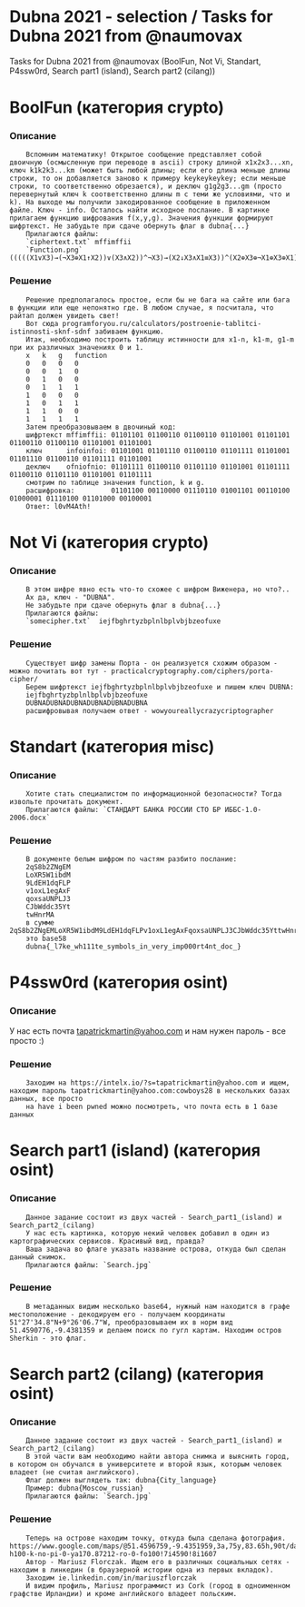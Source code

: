 # Dubna 2021 - selection / Tasks for Dubna 2021 from @naumovax
Tasks for Dubna 2021 from @naumovax (BoolFun, Not Vi, Standart, P4ssw0rd, Search part1 (island), Search part2 (cilang))

# BoolFun (категория crypto)

### Описание
        Вспомним математику! Открытое сообщение представляет собой двоичную (осмысленную при переводе в ascii) строку длиной x1x2x3...xn, ключ k1k2k3...km (может быть любой длины; если его длина меньше длины строки, то он добавляется заново к примеру keykeykeykey; если меньше строки, то соответственно обрезается), и деключ g1g2g3...gm (просто перевернутый ключ k соответственно длины m с теми же условиями, что и k). На выходе мы получили закодированное сообщение в приложенном файле. Ключ - info. Осталось найти исходное послание. В картинке прилагаем функцию шифрования f(x,y,g). Значения функции формируют шифртекст. Не забудьте при сдаче обернуть флаг в dubna{...}
        Прилагаются файлы: 
        `ciphertext.txt` mffimffii
        `Function.png`   (((((X1∨X3)→(¬X3⊕X1↑X2))∨(X3∧X2))^¬X3)→(X2↓X3∧X1≡X3))^(X2⊕X3⊕¬X1⊕X3⊕X1)∨(¬X3↓¬X2)∨(X2∧X3∧¬X1∧X3↑X1)

### Решение
        Решение предполагалось простое, если бы не бага на сайте или бага в функции или еще непонятно где. В любом случае, я посчитала, что райтап должен увидеть свет!
        Вот сюда programforyou.ru/calculators/postroenie-tablitci-istinnosti-sknf-sdnf забиваем функцию.
        Итак, необходимо построить таблицу истинности для x1-n, k1-m, g1-m при их различных значениях 0 и 1. 
        x	k	g	function
        0	0	0	0
        0	0	1	0
        0	1	0	0
        0	1	1	1
        1	0	0	0
        1	0	1	1
        1	1	0	0
        1	1	1	1
        Затем преобразовываем в двочиный код:
        шифртекст mffimffii: 01101101 01100110 01100110 01101001 01101101 01100110 01100110 01101001 01101001
        ключ      infoinfoi: 01101001 01101110 01100110 01101111 01101001 01101110 01100110 01101111 01101001
        деключ    ofniofnio: 01101111 01100110 01101110 01101001 01101111 01100110 01101110 01101001 01101111
        смотрим по таблице значения function, k и g.
        расшифровка:         01101100 00110000 01110110 01001101 00110100 01000001 01110100 01101000 00100001 
        Ответ: l0vM4Ath!






# Not Vi (категория crypto)

### Описание
        В этом шифре явно есть что-то схожее с шифром Виженера, но что?..
        Ах да, ключ - "DUBNA".
        Не забудьте при сдаче обернуть флаг в dubna{...}
        Прилагаются файлы: 
        `somecipher.txt`  iejfbghrtyzbplnlbplvbjbzeofuxe

### Решение
        Существует шифр замены Порта - он реализуется схожим образом - можно почитать вот тут - practicalcryptography.com/ciphers/porta-cipher/
        Берем шифртекст iejfbghrtyzbplnlbplvbjbzeofuxe и пишем ключ DUBNA:
        iejfbghrtyzbplnlbplvbjbzeofuxe
        DUBNADUBNADUBNADUBNADUBNADUBNA
        расшифровывая получаем ответ - wowyoureallycrazycriptographer






# Standart (категория misc)

### Описание
        Хотите стать специалистом по информационной безопасности? Тогда извольте прочитать документ.
        Прилагаются файлы: `СТАНДАРТ БАНКА РОССИИ СТО БР ИББС-1.0-2006.docx`

### Решение
        В документе белым шифром по частям разбито послание:
        2qS8b2ZNgEM
        LoXR5W1ibdM
        9LdEH1dqFLP
        v1oxL1egAxF
        qoxsaUNPLJ3
        CJbWddc35Yt
        twHnrMA
        в сумме 2qS8b2ZNgEMLoXR5W1ibdM9LdEH1dqFLPv1oxL1egAxFqoxsaUNPLJ3CJbWddc35YttwHnrMA
        это base58
        dubna{_l7ke_wh111te_symbols_in_very_imp000rt4nt_doc_}

# P4ssw0rd (категория osint)

### Описание
У нас есть почта tapatrickmartin@yahoo.com и нам нужен пароль - все просто :)

### Решение
        Заходим на https://intelx.io/?s=tapatrickmartin@yahoo.com и ищем, находим пароль tapatrickmartin@yahoo.com:cowboys28 в нескольких базах данных, все просто
        на have i been pwned можно посмотреть, что почта есть в 1 базе данных

# Search part1 (island) (категория osint)

### Описание
        Данное задание состоит из двух частей - Search_part1_(island) и Search_part2_(cilang)
        У нас есть картинка, которую некий человек добавил в один из картографических сервисов. Красивый вид, правда?
        Ваша задача во флаге указать название острова, откуда был сделан данный снимок.
        Прилагаются файлы: `Search.jpg`

### Решение
        В метаданных видим несколько base64, нужный нам находится в графе местоположение - декодируем его - получаем координаты 51°27'34.8"N+9°26'06.7"W, преобразовываем их в норм вид 51.4590776,-9.4381359 и делаем поиск по гугл картам. Находим остров Sherkin - это флаг.

# Search part2 (cilang) (категория osint)

### Описание
        Данное задание состоит из двух частей - Search_part1_(island) и Search_part2_(cilang)
        В этой части вам необходимо найти автора снимка и выяснить город, в котором он обучался в университете и второй язык, которым человек владеет (не считая английского).
        Флаг должен выглядеть так: dubna{City_language}
        Пример: dubna{Moscow_russian}
        Прилагаются файлы: `Search.jpg`

### Решение
        Теперь на острове находим точку, откуда была сделана фотография. https://www.google.com/maps/@51.4596759,-9.4351959,3a,75y,83.65h,90t/data=!3m8!1e1!3m6!1sAF1QipPMTeTKidt_PaI6kq0DrC0UfBtqGhh8G_59xb8n!2e10!3e11!6shttps:%2F%2Flh5.googleusercontent.com%2Fp%2FAF1QipPMTeTKidt_PaI6kq0DrC0UfBtqGhh8G_59xb8n%3Dw203-h100-k-no-pi-0-ya170.87212-ro-0-fo100!7i4590!8i1607
        Автор - Mariusz Florczak. Ищем его в различных социальных сетях - находим в линкедин (в браузерной истории одна из первых вкладок).
        Заходим ie.linkedin.com/in/mariuszflorczak
        И видим профиль, Mariusz программист из Cork (город в одноименном графстве Ирландии) и кроме английского владеет польским.


